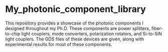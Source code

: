 # My_photonic_component_library

This repository provides a showcase of the photonic components I designed throughout my Ph.D. These components are power splitters, fiber-to-chip light couplers, mode converters, polarization rotators, and Si-to-SiN light couplers. The GDS files of these devices are given, along with experimental results for most of these components.



